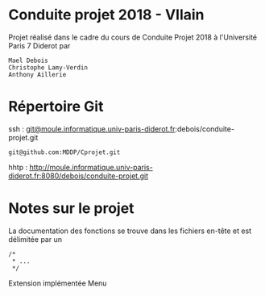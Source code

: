 # Conduite projet 2018 - VIlain
Projet réalisé dans le cadre du cours de Conduite Projet 2018 à l'Université Paris 7 Diderot par
```
Mael Debois
Christophe Lamy-Verdin
Anthony Aillerie
```

# Répertoire Git
ssh :	git@moule.informatique.univ-paris-diderot.fr:debois/conduite-projet.git

	git@github.com:MDDP/Cprojet.git
	
hhtp :	http://moule.informatique.univ-paris-diderot.fr:8080/debois/conduite-projet.git

# Notes sur le projet
La documentation des fonctions se trouve dans les fichiers en-tête et est délimitée par un
```
/*
 * ...
 */
 ```
 
Extension implémentée
	Menu
